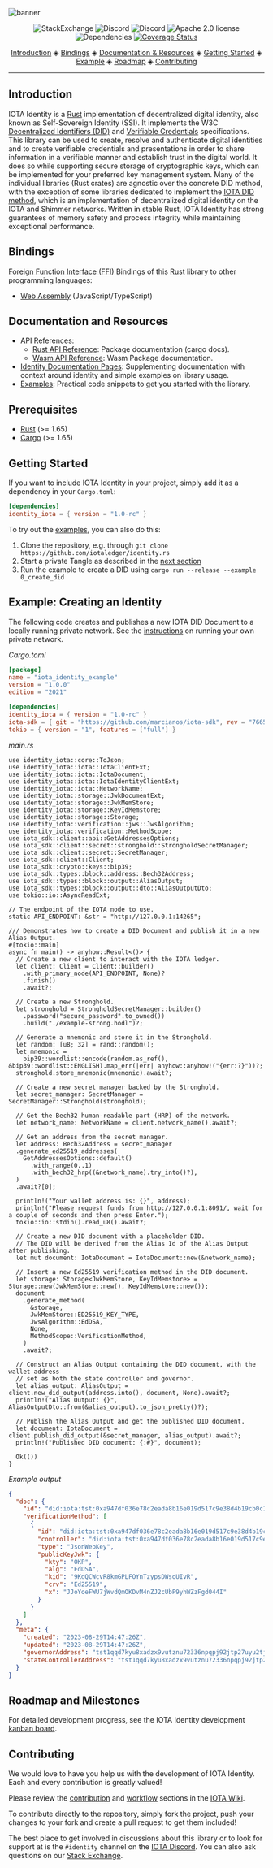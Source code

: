 ![banner](https://github.com/iotaledger/identity.rs/raw/HEAD/.github/banner_identity.svg)

<p align="center">
  <a href="https://iota.stackexchange.com/" style="text-decoration:none;"><img src="https://img.shields.io/badge/StackExchange-9cf.svg?logo=stackexchange" alt="StackExchange"></a>
  <a href="https://discord.iota.org/" style="text-decoration:none;"><img src="https://img.shields.io/badge/Discord-9cf.svg?logo=discord" alt="Discord"></a>
  <a href="https://discord.iota.org/" style="text-decoration:none;"><img src="https://img.shields.io/discord/397872799483428865" alt="Discord"></a>
  <a href="https://github.com/iotaledger/identity.rs/blob/HEAD/LICENSE" style="text-decoration:none;"><img src="https://img.shields.io/github/license/iotaledger/identity.rs.svg" alt="Apache 2.0 license"></a>
  <img src="https://deps.rs/repo/github/iotaledger/identity.rs/status.svg" alt="Dependencies">
  <a href='https://coveralls.io/github/iotaledger/identity.rs?branch=main'><img src='https://coveralls.io/repos/github/iotaledger/identity.rs/badge.svg?branch=main' alt='Coverage Status' /></a>

</p>

<p align="center">
  <a href="#introduction">Introduction</a> ◈
  <a href="#bindings">Bindings</a> ◈
  <a href="#documentation-and-resources">Documentation & Resources</a> ◈
  <a href="#getting-started">Getting Started</a> ◈
  <a href="#example-creating-an-identity">Example</a> ◈
  <a href="#roadmap-and-milestones">Roadmap</a> ◈
  <a href="#contributing">Contributing</a>
</p>

---

## Introduction

IOTA Identity is a [Rust](https://www.rust-lang.org/) implementation of decentralized digital identity, also known as Self-Sovereign Identity (SSI). It implements the W3C [Decentralized Identifiers (DID)](https://www.w3.org/TR/did-core/) and [Verifiable Credentials](https://www.w3.org/TR/vc-data-model/) specifications. This library can be used to create, resolve and authenticate digital identities and to create verifiable credentials and presentations in order to share information in a verifiable manner and establish trust in the digital world. It does so while supporting secure storage of cryptographic keys, which can be implemented for your preferred key management system. Many of the individual libraries (Rust crates) are agnostic over the concrete DID method, with the exception of some libraries dedicated to implement the [IOTA DID method](https://wiki.iota.org/shimmer/identity.rs/specs/did/iota_did_method_spec/), which is an implementation of decentralized digital identity on the IOTA and Shimmer networks. Written in stable Rust, IOTA Identity has strong guarantees of memory safety and process integrity while maintaining exceptional performance.

## Bindings

[Foreign Function Interface (FFI)](https://en.wikipedia.org/wiki/Foreign_function_interface) Bindings of this [Rust](https://www.rust-lang.org/) library to other programming languages:

- [Web Assembly](https://github.com/iotaledger/identity.rs/blob/HEAD/bindings/wasm/) (JavaScript/TypeScript)

## Documentation and Resources

- API References:
  - [Rust API Reference](https://docs.rs/identity_iota/latest/identity_iota/): Package documentation (cargo docs).
  - [Wasm API Reference](https://wiki.iota.org/shimmer/identity.rs/libraries/wasm/api_reference/): Wasm Package documentation.
- [Identity Documentation Pages](https://wiki.iota.org/shimmer/identity.rs/introduction): Supplementing documentation with context around identity and simple examples on library usage.
- [Examples](https://github.com/iotaledger/identity.rs/blob/HEAD/examples): Practical code snippets to get you started with the library.

## Prerequisites

- [Rust](https://www.rust-lang.org/) (>= 1.65)
- [Cargo](https://doc.rust-lang.org/cargo/) (>= 1.65)

## Getting Started

If you want to include IOTA Identity in your project, simply add it as a dependency in your `Cargo.toml`:

```toml
[dependencies]
identity_iota = { version = "1.0-rc" }
```

To try out the [examples](https://github.com/iotaledger/identity.rs/blob/HEAD/examples), you can also do this:

1. Clone the repository, e.g. through `git clone https://github.com/iotaledger/identity.rs`
2. Start a private Tangle as described in the [next section](#example-creating-an-identity)
3. Run the example to create a DID using `cargo run --release --example 0_create_did`

## Example: Creating an Identity

The following code creates and publishes a new IOTA DID Document to a locally running private network.
See the [instructions](https://wiki.iota.org/hornet/develop/how_tos/private_tangle) on running your own private network.

_Cargo.toml_

```toml
[package]
name = "iota_identity_example"
version = "1.0.0"
edition = "2021"

[dependencies]
identity_iota = { version = "1.0-rc" }
iota-sdk = { git = "https://github.com/marcianos/iota-sdk", rev = "7665990101a14a3c150c5bf980ec75a188b5c223", default-features = true, features = ["tls", "client", "stronghold"] }
tokio = { version = "1", features = ["full"] }
```

_main._<span></span>_rs_

```rust,no_run
use identity_iota::core::ToJson;
use identity_iota::iota::IotaClientExt;
use identity_iota::iota::IotaDocument;
use identity_iota::iota::IotaIdentityClientExt;
use identity_iota::iota::NetworkName;
use identity_iota::storage::JwkDocumentExt;
use identity_iota::storage::JwkMemStore;
use identity_iota::storage::KeyIdMemstore;
use identity_iota::storage::Storage;
use identity_iota::verification::jws::JwsAlgorithm;
use identity_iota::verification::MethodScope;
use iota_sdk::client::api::GetAddressesOptions;
use iota_sdk::client::secret::stronghold::StrongholdSecretManager;
use iota_sdk::client::secret::SecretManager;
use iota_sdk::client::Client;
use iota_sdk::crypto::keys::bip39;
use iota_sdk::types::block::address::Bech32Address;
use iota_sdk::types::block::output::AliasOutput;
use iota_sdk::types::block::output::dto::AliasOutputDto;
use tokio::io::AsyncReadExt;

// The endpoint of the IOTA node to use.
static API_ENDPOINT: &str = "http://127.0.0.1:14265";

/// Demonstrates how to create a DID Document and publish it in a new Alias Output.
#[tokio::main]
async fn main() -> anyhow::Result<()> {
  // Create a new client to interact with the IOTA ledger.
  let client: Client = Client::builder()
    .with_primary_node(API_ENDPOINT, None)?
    .finish()
    .await?;

  // Create a new Stronghold.
  let stronghold = StrongholdSecretManager::builder()
    .password("secure_password".to_owned())
    .build("./example-strong.hodl")?;

  // Generate a mnemonic and store it in the Stronghold.
  let random: [u8; 32] = rand::random();
  let mnemonic =
    bip39::wordlist::encode(random.as_ref(), &bip39::wordlist::ENGLISH).map_err(|err| anyhow::anyhow!("{err:?}"))?;
  stronghold.store_mnemonic(mnemonic).await?;

  // Create a new secret manager backed by the Stronghold.
  let secret_manager: SecretManager = SecretManager::Stronghold(stronghold);

  // Get the Bech32 human-readable part (HRP) of the network.
  let network_name: NetworkName = client.network_name().await?;

  // Get an address from the secret manager.
  let address: Bech32Address = secret_manager
  .generate_ed25519_addresses(
    GetAddressesOptions::default()
      .with_range(0..1)
      .with_bech32_hrp((&network_name).try_into()?),
  )
  .await?[0];

  println!("Your wallet address is: {}", address);
  println!("Please request funds from http://127.0.0.1:8091/, wait for a couple of seconds and then press Enter.");
  tokio::io::stdin().read_u8().await?;

  // Create a new DID document with a placeholder DID.
  // The DID will be derived from the Alias Id of the Alias Output after publishing.
  let mut document: IotaDocument = IotaDocument::new(&network_name);

  // Insert a new Ed25519 verification method in the DID document.
  let storage: Storage<JwkMemStore, KeyIdMemstore> = Storage::new(JwkMemStore::new(), KeyIdMemstore::new());
  document
    .generate_method(
      &storage,
      JwkMemStore::ED25519_KEY_TYPE,
      JwsAlgorithm::EdDSA,
      None,
      MethodScope::VerificationMethod,
    )
    .await?;

  // Construct an Alias Output containing the DID document, with the wallet address
  // set as both the state controller and governor.
  let alias_output: AliasOutput = client.new_did_output(address.into(), document, None).await?;
  println!("Alias Output: {}", AliasOutputDto::from(&alias_output).to_json_pretty()?);

  // Publish the Alias Output and get the published DID document.
  let document: IotaDocument = client.publish_did_output(&secret_manager, alias_output).await?;
  println!("Published DID document: {:#}", document);

  Ok(())
}
```

_Example output_

```json
{
  "doc": {
    "id": "did:iota:tst:0xa947df036e78c2eada8b16e019d517c9e38d4b19cb0c1fa066e752c3074b715d",
    "verificationMethod": [
      {
        "id": "did:iota:tst:0xa947df036e78c2eada8b16e019d517c9e38d4b19cb0c1fa066e752c3074b715d#9KdQCWcvR8kmGPLFOYnTzypsDWsoUIvR",
        "controller": "did:iota:tst:0xa947df036e78c2eada8b16e019d517c9e38d4b19cb0c1fa066e752c3074b715d",
        "type": "JsonWebKey",
        "publicKeyJwk": {
          "kty": "OKP",
          "alg": "EdDSA",
          "kid": "9KdQCWcvR8kmGPLFOYnTzypsDWsoUIvR",
          "crv": "Ed25519",
          "x": "JJoYoeFWU7jWvdQmOKDvM4nZJ2cUbP9yhWZzFgd044I"
        }
      }
    ]
  },
  "meta": {
    "created": "2023-08-29T14:47:26Z",
    "updated": "2023-08-29T14:47:26Z",
    "governorAddress": "tst1qqd7kyu8xadzx9vutznu72336npqpj92jtp27uyu2tj2sa5hx6n3k0vrzwv",
    "stateControllerAddress": "tst1qqd7kyu8xadzx9vutznu72336npqpj92jtp27uyu2tj2sa5hx6n3k0vrzwv"
  }
}
```

## Roadmap and Milestones

For detailed development progress, see the IOTA Identity development [kanban board](https://github.com/orgs/iotaledger/projects/8/views/5).

## Contributing

We would love to have you help us with the development of IOTA Identity. Each and every contribution is greatly valued!

Please review the [contribution](https://wiki.iota.org/shimmer/identity.rs/contribute) and [workflow](https://wiki.iota.org/shimmer/identity.rs/workflow) sections in the [IOTA Wiki](https://wiki.iota.org/).

To contribute directly to the repository, simply fork the project, push your changes to your fork and create a pull request to get them included!

The best place to get involved in discussions about this library or to look for support at is the `#identity` channel on the [IOTA Discord](https://discord.iota.org). You can also ask questions on our [Stack Exchange](https://iota.stackexchange.com/).
